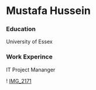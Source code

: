 # Mustafa Hussein

### Education 
University of Essex

### Work Experince
IT Project Mananger


! [IMG_2171](assets/IMG_2171.JPG)
